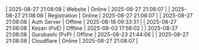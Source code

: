 | 2025-08-27 21:08:08 | Website | Online | 2025-08-27 21:08:07 |
| 2025-08-27 21:08:08 | Registration | Online | 2025-08-27 21:08:07 |
| 2025-08-27 21:08:08 | Auth Server | Offline | 2025-08-18 09:33:31 |
| 2025-08-27 21:08:08 | Kezan (PvE) | Offline | 2025-08-03 17:58:02 |
| 2025-08-27 21:08:08 | Gurubashi (PvP) | Offline | 2025-08-23 21:44:06 |
| 2025-08-27 21:08:08 | Cloudflare | Online | 2025-08-27 21:08:07 |
